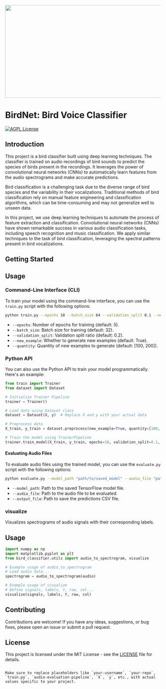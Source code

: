 <img src="https://happymag.tv/wp-content/uploads/2020/04/Webp.net-resizeimage-9-2.jpg" height=300px; width=800px>

# BirdNet: Bird Voice Classifier

[![AGPL License](https://img.shields.io/badge/license-AGPL-blue.svg)](http://www.gnu.org/licenses/agpl-3.0)

## Introduction

This project is a bird classifier built using deep learning techniques. The classifier is trained on audio recordings of bird sounds to predict the species of birds present in the recordings. It leverages the power of convolutional neural networks (CNNs) to automatically learn features from the audio spectrograms and make accurate predictions.

Bird classification is a challenging task due to the diverse range of bird species and the variability in their vocalizations. Traditional methods of bird classification rely on manual feature engineering and classification algorithms, which can be time-consuming and may not generalize well to unseen data.

In this project, we use deep learning techniques to automate the process of feature extraction and classification. Convolutional neural networks (CNNs) have shown remarkable success in various audio classification tasks, including speech recognition and music classification. We apply similar techniques to the task of bird classification, leveraging the spectral patterns present in bird vocalizations.

## Getting Started





## Usage

### Command-Line Interface (CLI)

To train your model using the command-line interface, you can use the `train.py` script with the following options:

```bash
python train.py --epochs 10 --batch_size 64 --validation_split 0.1 --new_example True --quantity 100 200
```

- `--epochs`: Number of epochs for training (default: 5).
- `--batch_size`: Batch size for training (default: 32).
- `--validation_split`: Validation split ratio (default: 0.2).
- `--new_example`: Whether to generate new examples (default: True).
- `--quantity`: Quantity of new examples to generate (default: [100, 200]).

### Python API

You can also use the Python API to train your model programmatically. Here's an example:

```python
from train import Trainer
from dataset import Dataset

# Initialize Trainer Pipeline
trainer = Trainer()

# Load data using Dataset class
dataset = Dataset(X, y)  # Replace X and y with your actual data

# Preprocess data
X_train, y_train = dataset.preprocess(new_example=True, quantity=[100, 200])

# Train the model using TrainerPipeline
trainer.train_model(X_train, y_train, epochs=10, validation_split=0.1, batch_size=64)
```

#### Evaluating Audio Files

To evaluate audio files using the trained model, you can use the `evaluate.py` script with the following options:

```bash
python evaluate.py --model_path "path/to/saved_model" --audio_file "path/to/audio_file.wav" --output_file "predictions.csv"
```

- `--model_path`: Path to the saved TensorFlow model file.
- `--audio_file`: Path to the audio file to be evaluated.
- `--output_file`: Path to save the predictions CSV file.

### visualize

Visualizes spectrograms of audio signals with their corresponding labels.

## Usage

```python
import numpy as np
import matplotlib.pyplot as plt
from bird_classifier.utils import audio_to_spectrogram, visualize

# Example usage of audio_to_spectrogram
# Load audio data...
spectrogram = audio_to_spectrogram(audio)

# Example usage of visualize
# Define signals, labels, Y, row, col...
visualize(signals, labels, Y, row, col)
```



## Contributing

Contributions are welcome! If you have any ideas, suggestions, or bug fixes, please open an issue or submit a pull request.

## License

This project is licensed under the MIT License - see the [LICENSE](LICENSE) file for details.
```

Make sure to replace placeholders like `your-username`, `your-repo`, `train.py`, `audio-evaluation-pipeline`, `X`, `y`, etc., with actual values specific to your project.
